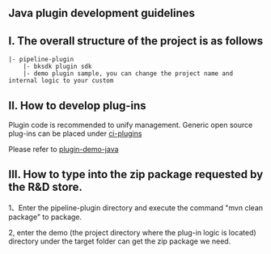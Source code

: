 ## Java plugin development guidelines

## I. The overall structure of the project is as follows

```text
|- pipeline-plugin
    |- bksdk plugin sdk
    |- demo plugin sample, you can change the project name and internal logic to your custom
```

## II. How to develop plug-ins

Plugin code is recommended to unify management. Generic open source plug-ins can be placed under [ci-plugins](https://github.com/ci-plugins)

Please refer to [plugin-demo-java](https://github.com/ci-plugins/plugin-demo-java)

## III. How to type into the zip package requested by the R&D store.

1、Enter the pipeline-plugin directory and execute the command "mvn clean package" to package.

2, enter the demo (the project directory where the plug-in logic is located) directory under the target folder can get the zip package we need.

